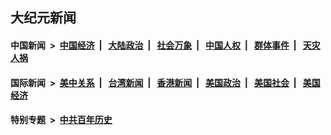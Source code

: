 ## 大纪元新闻

#### 中国新闻 &nbsp;>&nbsp; [中国经济](indexes/ncid283/README.md?09261245) &nbsp;| &nbsp; [大陆政治](indexes/ncid277/README.md?09261245) &nbsp;| &nbsp; [社会万象](indexes/ncid282/README.md?09261245) &nbsp;| &nbsp; [中国人权](indexes/ncid278/README.md?09261245) &nbsp;| &nbsp; [群体事件](indexes/ncid279/README.md?09261245) &nbsp;| &nbsp; [天灾人祸](indexes/ncid280/README.md?09261245)

#### 国际新闻 &nbsp;>&nbsp; [美中关系](indexes/nf1412576/README.md?09261245) &nbsp;| &nbsp; [台湾新闻](indexes/ncid1349361/README.md?09261245) &nbsp;| &nbsp; [香港新闻](indexes/ncid1349362/README.md?09261245) &nbsp;| &nbsp; [美国政治](indexes/ncid1078159/README.md?09261245) &nbsp;| &nbsp; [美国社会](indexes/ncid1078160/README.md?09261245) &nbsp;| &nbsp; [美国经济](indexes/ncid1078158/README.md?09261245)

#### 特别专题 &nbsp;>&nbsp; [中共百年历史](https://github.com/epoch-news/epoch-special/blob/master/README.md?09261245)  
